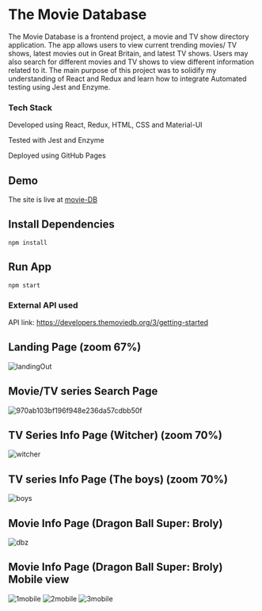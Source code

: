 # The Movie Database
The Movie Database is a frontend project, a movie and TV show directory application. The app allows users to view current trending movies/ TV shows, latest movies out in Great Britain, and latest TV shows. Users may  also search for different movies and TV shows to view different information related to it. The main purpose of this project was to solidify my understanding of React and Redux and learn how to integrate Automated testing using Jest and Enzyme.

### Tech Stack
Developed using React, Redux, HTML, CSS and Material-UI

Tested  with Jest and Enzyme

Deployed using GitHub Pages

## Demo

The site is live at [movie-DB](https://salahmander.github.io/movie-database/)

## Install Dependencies

```
npm install
```

## Run App

```
npm start
```

### External API used
API link: https://developers.themoviedb.org/3/getting-started

## Landing Page (zoom 67%)
![landingOut](https://user-images.githubusercontent.com/16756025/95521512-9b133f00-09c1-11eb-8ab4-3c251d663952.png)

## Movie/TV series Search Page
![970ab103bf196f948e236da57cdbb50f](https://user-images.githubusercontent.com/16756025/95521561-be3dee80-09c1-11eb-8b47-6e0edb06bea3.png)

## TV Series Info Page (Witcher) (zoom 70%)
![witcher](https://user-images.githubusercontent.com/16756025/95521520-a1a1b680-09c1-11eb-8a47-fdb850a128ee.png)

## TV series Info Page (The boys) (zoom 70%)
![boys](https://user-images.githubusercontent.com/16756025/95521537-acf4e200-09c1-11eb-8095-27d79415ded5.png)

## Movie Info Page (Dragon Ball Super: Broly)
![dbz](https://user-images.githubusercontent.com/16756025/95521577-c433cf80-09c1-11eb-8e53-e6f38eb475aa.png)

## Movie Info Page (Dragon Ball Super: Broly) Mobile view
![1mobile](https://user-images.githubusercontent.com/16756025/95521661-fe9d6c80-09c1-11eb-8ce0-8f44e55584dd.png)
![2mobile](https://user-images.githubusercontent.com/16756025/95521685-05c47a80-09c2-11eb-8cd1-4193262217f8.png)
![3mobile](https://user-images.githubusercontent.com/16756025/95521698-0b21c500-09c2-11eb-928e-74f598a5c9d5.png)

